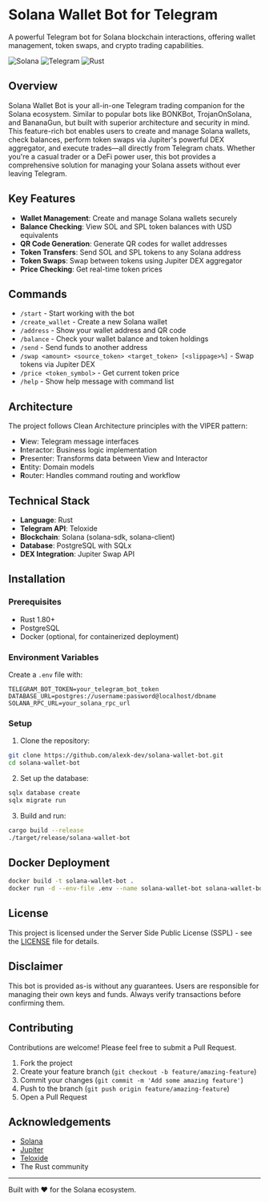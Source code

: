 # Solana Wallet Bot for Telegram

A powerful Telegram bot for Solana blockchain interactions, offering wallet management, token swaps, and crypto trading capabilities.

![Solana](https://img.shields.io/badge/Solana-black?style=for-the-badge&logo=solana)
![Telegram](https://img.shields.io/badge/Telegram-blue?style=for-the-badge&logo=telegram)
![Rust](https://img.shields.io/badge/Rust-orange?style=for-the-badge&logo=rust)

## Overview

Solana Wallet Bot is your all-in-one Telegram trading companion for the Solana ecosystem. Similar to popular bots like BONKBot, TrojanOnSolana, and BananaGun, but built with superior architecture and security in mind. This feature-rich bot enables users to create and manage Solana wallets, check balances, perform token swaps via Jupiter's powerful DEX aggregator, and execute trades—all directly from Telegram chats. Whether you're a casual trader or a DeFi power user, this bot provides a comprehensive solution for managing your Solana assets without ever leaving Telegram.

## Key Features

- **Wallet Management**: Create and manage Solana wallets securely
- **Balance Checking**: View SOL and SPL token balances with USD equivalents
- **QR Code Generation**: Generate QR codes for wallet addresses
- **Token Transfers**: Send SOL and SPL tokens to any Solana address
- **Token Swaps**: Swap between tokens using Jupiter DEX aggregator
- **Price Checking**: Get real-time token prices

## Commands

- `/start` - Start working with the bot
- `/create_wallet` - Create a new Solana wallet
- `/address` - Show your wallet address and QR code
- `/balance` - Check your wallet balance and token holdings
- `/send` - Send funds to another address
- `/swap <amount> <source_token> <target_token> [<slippage>%]` - Swap tokens via Jupiter DEX
- `/price <token_symbol>` - Get current token price
- `/help` - Show help message with command list

## Architecture

The project follows Clean Architecture principles with the VIPER pattern:

- **V**iew: Telegram message interfaces
- **I**nteractor: Business logic implementation
- **P**resenter: Transforms data between View and Interactor
- **E**ntity: Domain models
- **R**outer: Handles command routing and workflow

## Technical Stack

- **Language**: Rust
- **Telegram API**: Teloxide
- **Blockchain**: Solana (solana-sdk, solana-client)
- **Database**: PostgreSQL with SQLx
- **DEX Integration**: Jupiter Swap API

## Installation

### Prerequisites

- Rust 1.80+
- PostgreSQL
- Docker (optional, for containerized deployment)

### Environment Variables

Create a `.env` file with:

```
TELEGRAM_BOT_TOKEN=your_telegram_bot_token
DATABASE_URL=postgres://username:password@localhost/dbname
SOLANA_RPC_URL=your_solana_rpc_url
```

### Setup

1. Clone the repository:
```bash
git clone https://github.com/alexk-dev/solana-wallet-bot.git
cd solana-wallet-bot
```

2. Set up the database:
```bash
sqlx database create
sqlx migrate run
```

3. Build and run:
```bash
cargo build --release
./target/release/solana-wallet-bot
```

## Docker Deployment

```bash
docker build -t solana-wallet-bot .
docker run -d --env-file .env --name solana-wallet-bot solana-wallet-bot
```

## License

This project is licensed under the Server Side Public License (SSPL) - see the [LICENSE](LICENSE) file for details.

## Disclaimer

This bot is provided as-is without any guarantees. Users are responsible for managing their own keys and funds. Always verify transactions before confirming them.

## Contributing

Contributions are welcome! Please feel free to submit a Pull Request.

1. Fork the project
2. Create your feature branch (`git checkout -b feature/amazing-feature`)
3. Commit your changes (`git commit -m 'Add some amazing feature'`)
4. Push to the branch (`git push origin feature/amazing-feature`)
5. Open a Pull Request

## Acknowledgements

- [Solana](https://solana.com/)
- [Jupiter](https://jup.ag/)
- [Teloxide](https://github.com/teloxide/teloxide)
- The Rust community

---

Built with ❤️ for the Solana ecosystem.